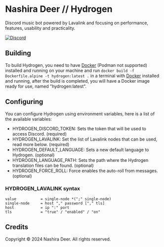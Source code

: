 # Nashira Deer // Hydrogen

Discord music bot powered by Lavalink and focusing on performance, features, usability and practicality.

[![Discord](https://img.shields.io/badge/Discord%20Bot-5865F2?style=for-the-badge&logo=discord&logoColor=%23fff)](https://discord.com/api/oauth2/authorize?client_id=1128087591179268116&permissions=275417975808&scope=bot+applications.commands)

## Building

To build Hydrogen, you need to have [Docker](https://docker.com) (Podman not supported) installed and running on your machine and run `docker build -f Dockerfile.alpine -t hydrogen:latest .` in a terminal with [Docker](https://docker.com) installed and running, after the build is completed, you will have a Docker image ready for use, named "hydrogen:latest".

## Configuring

You can configure Hydrogen using environment variables, here is a list of the available variables:

- HYDROGEN_DISCORD_TOKEN: Sets the token that will be used to access Discord. (required)
- HYDROGEN_LAVALINK: Set the list of Lavalink nodes that can be used, read more below. (required)
- HYDROGEN_DEFAULT_LANGUAGE: Sets a new default language to Hydrogen. (optional)
- HYDROGEN_LANGUAGE_PATH: Sets the path where the Hydrogen translation files can be found. (optional)
- HYDROGEN_FORCE_ROLL: Force enables the auto-roll from messages. (optional)

### HYDROGEN_LAVALINK syntax

```plain
value           = single-node *(";" single-node)
single-node     = host "," password ["," tls]
host            = ip ":" port
tls             = "true" / "enabled" / "on"
```

## Credits

Copyright © 2024 Nashira Deer. All rights reserved.
